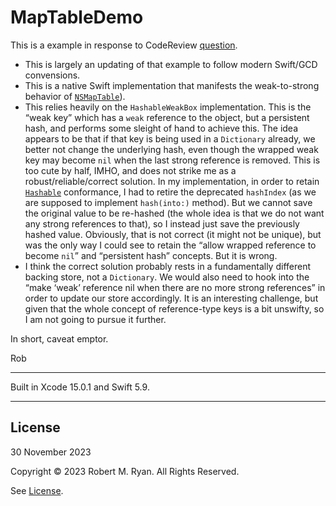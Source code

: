 #  MapTableDemo

This is a example in response to CodeReview [question](https://codereview.stackexchange.com/q/85819/54422).

 * This is largely an updating of that example to follow modern Swift/GCD convensions.
 * This is a native Swift implementation that manifests the weak-to-strong behavior of [`NSMapTable`](https://developer.apple.com/documentation/foundation/nsmaptable)).
 * This relies heavily on the `HashableWeakBox` implementation. This is the “weak key” which has a `weak` reference to the object, but a persistent hash, and performs some sleight of hand to achieve this. The idea appears to be that if that key is being used in a `Dictionary` already, we better not change the underlying hash, even though the wrapped weak key may become `nil` when the last strong reference is removed. This is too cute by half, IMHO, and does not strike me as a robust/reliable/correct solution.
     In my implementation, in order to retain [`Hashable`](https://developer.apple.com/documentation/swift/hashable/) conformance, I had to retire the deprecated `hashIndex` (as we are supposed to implement `hash(into:)` method). But we cannot save the original value to be re-hashed (the whole idea is that we do not want any strong references to that), so I instead just save the previously hashed value. Obviously, that is not correct (it might not be unique), but was the only way I could see to retain the “allow wrapped reference to become `nil`” and “persistent hash” concepts. But it is wrong.
 * I think the correct solution probably rests in a fundamentally different backing store, not a `Dictionary`. We would also need to hook into the “make ‘weak’ reference nil when there are no more strong references” in order to update our store accordingly. It is an interesting challenge, but given that the whole concept of reference-type keys is a bit unswifty, so I am not going to pursue it further.
 
In short, caveat emptor.

Rob

- - -

Built in Xcode 15.0.1 and Swift 5.9.

- - - 

## License

30 November 2023

Copyright © 2023 Robert M. Ryan. All Rights Reserved.

See [License](LICENSE.md).
